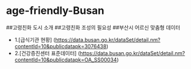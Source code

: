 # age-friendly-Busan
##고령친화 도시 소개
##고령친화 조성의 필요성
##부산시 어르신 맞춤형 데이터
- 1.[급식기관 현황] (https://data.busan.go.kr/dataSet/detail.nm?contentId=10&publicdatapk=3076438)
- 2.[건강증진센터 표준데이터] (https://data.busan.go.kr/dataSet/detail.nm?contentId=10&publicdatapk=OA_SS00034)
